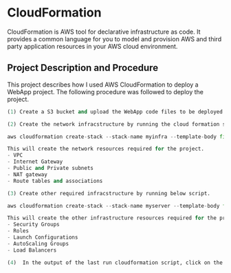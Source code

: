 # CloudFormation

CloudFormation is AWS tool for declarative infrastructure as code. It provides a common language for you to model and provision AWS and third party application resources in your AWS cloud environment.

## Project Description and Procedure

This project describes how I used AWS CloudFormation to deploy a WebApp project. The following procedure was followed to deploy the project.


```python
(1) Create a S3 bucket and upload the WebApp code files to be deployed inside it.

(2) Create the network infracstructure by running the cloud formation script to deploy it as shown below.

aws cloudformation create-stack --stack-name myinfra --template-body file://myinfra.yml --parameters file://infra-parameter-file.json --region=us-west-2

This will create the network resources required for the project.
- VPC
- Internet Gateway
- Public and Private subnets
- NAT gateway
- Route tables and associations

(3) Create other required infracstructure by running below script.

aws cloudformation create-stack --stack-name myserver --template-body file://myservers.yml --parameters file://servers-parameter-file.json --region=us-west-2 --capabilities CAPABILITY_IAM CAPABILITY_NAMED_IAM

This will create the other infrastructure resources required for the project.
- Security Groups
- Roles
- Launch Configurations
- AutoScaling Groups
- Load Balancers

(4)  In the output of the last run cloudformation script, click on the URL of the Load balancer shown to access the webapp.


```
